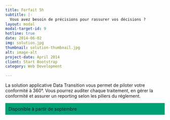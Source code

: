 ```yaml
---
title: Forfait 5h
subtitle: |-
  Vous avez besoin de précisions pour rassurer vos décisions ? 
layout: modal
modal-target-id: 9
hotline: true
date: 2014-06-02
img: solution.jpg
thumbnail: solution-thumbnail.jpg
alt: image-alt
project-date: April 2014
client: Start Bootstrap
category: Web Development

---
```


La solution applicative Data Transition vous permet de piloter votre
conformité à 360°. Vous pourrez auditer chaque traitement, en gérer la
conformité et assurer un reporting selon les piliers du
réglement.

<p style="background-color: #00A076; padding: 10px; font-family: 'Montserrat', 'Helvetica Neue', Helvetica, Arial, sans-serif'">
Disponible à partir de septembre</p>

